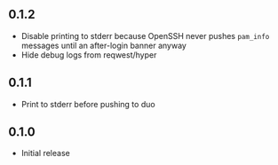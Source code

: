 0.1.2
----
- Disable printing to stderr because OpenSSH never pushes `pam_info` messages until an after-login banner anyway
- Hide debug logs from reqwest/hyper

0.1.1
-----
- Print to stderr before pushing to duo

0.1.0
-----
- Initial release
